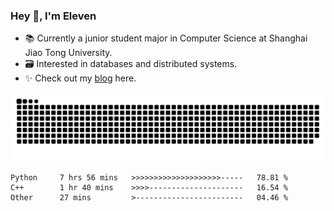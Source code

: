 ### Hey 👋, I'm Eleven

- 📚 Currently a junior student major in Computer Science at Shanghai Jiao Tong University.
- 🗃️ Interested in databases and distributed systems.
- ✨ Check out my [blog](https://blog.eleven.wiki) here.

![github contribution grid snake animation](https://raw.githubusercontent.com/El-even-11/El-even-11/output/github-contribution-grid-snake.svg)

<!--START_SECTION:waka-->

```text
Python     7 hrs 56 mins   >>>>>>>>>>>>>>>>>>>>-----   78.81 %
C++        1 hr 40 mins    >>>>---------------------   16.54 %
Other      27 mins         >------------------------   04.46 %
```

<!--END_SECTION:waka-->
